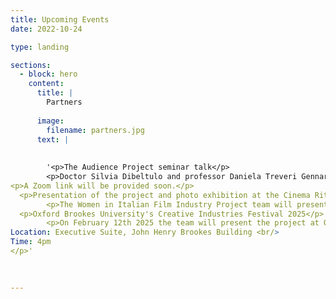 ```yaml
---
title: Upcoming Events
date: 2022-10-24

type: landing

sections:
  - block: hero
    content:
      title: |
        Partners 
        
      image:
        filename: partners.jpg
      text: |
       
        
        '<p>The Audience Project seminar talk</p>
        <p>Doctor Silvia Dibeltulo and professor Daniela Treveri Gennari will give a talk titled “Doing oral history beyond audiences.” The talk will focus on the oral history work carried out during the Women in Italian Film Production project. The event will be hosted during the TAP (The Audience Project) seminar series at Oxford Brookes University, and it will take place on February 14th 2025 from 12 to 1pm.</p>
<p>A Zoom link will be provided soon.</p>
  <p>Presentation of the project and photo exhibition at the Cinema Ritrovato Festival 2025/p>
        <p>The Women in Italian Film Industry Project team will present the project at the 39th edition of the Cinema Ritrovato festival (June 21st-29th 2025) in Bologna. On the same occasion, a photographic exhibition about women’s work in the Italian cinema, curated by the team, will be displayed. The photos will be sourced from different Italian archives, as well as private collections.</p>
  <p>Oxford Brookes University's Creative Industries Festival 2025</p>
        <p>On February 12th 2025 the team will present the project at Oxford Brookes University during the Creative Industries Festival. The event will feature casting director Lilia Hartmann Trapani as a guest speaker. <br/>
Location: Executive Suite, John Henry Brookes Building <br/>
Time: 4pm
</p>'
        
        

--- 
```



